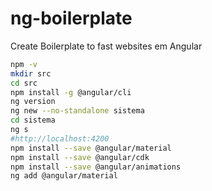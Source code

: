 # ng-boilerplate
Create Boilerplate to fast websites em Angular
```sh
npm -v
mkdir src
cd src
npm install -g @angular/cli
ng version
ng new --no-standalone sistema 
cd sistema
ng s
#http://localhost:4200
npm install --save @angular/material
npm install --save @angular/cdk
npm install --save @angular/animations
ng add @angular/material
```
